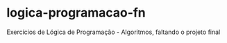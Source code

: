 # logica-programacao-fn
 Exercícios de Lógica de Programação - Algoritmos, faltando o projeto final
